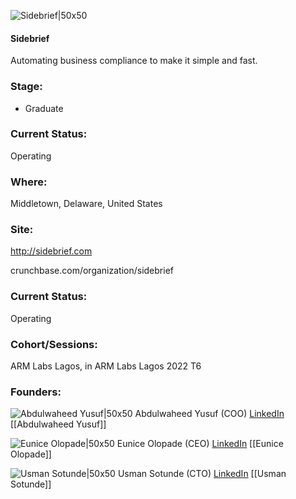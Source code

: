 

![Sidebrief|50x50](http://apimg.techstars.com/sf/accounts/logo/Logo_147fa75a0a334dd11fdd42415.png)

#### Sidebrief
Automating business compliance to make it simple and fast.

### Stage: 
 - Graduate 

### Current Status: 
Operating

### Where:
Middletown, Delaware, United States

### Site:
http://sidebrief.com



crunchbase.com/organization/sidebrief

### Current Status: 
Operating

### Cohort/Sessions: 
ARM Labs Lagos, in ARM Labs Lagos 2022 T6

### Founders: 

![Abdulwaheed Yusuf|50x50]() Abdulwaheed Yusuf (COO) [LinkedIn](https://linkedin.com/in/abdulwaheed-yusuf-6ba98a191) [[Abdulwaheed Yusuf]]

![Eunice Olopade|50x50]() Eunice Olopade (CEO) [LinkedIn](https://linkedin.com/in/anuoluwapo-e-olopade-ll-m-tax-4a5b6734) [[Eunice Olopade]]

![Usman Sotunde|50x50]() Usman Sotunde (CTO) [LinkedIn](https://) [[Usman Sotunde]]


